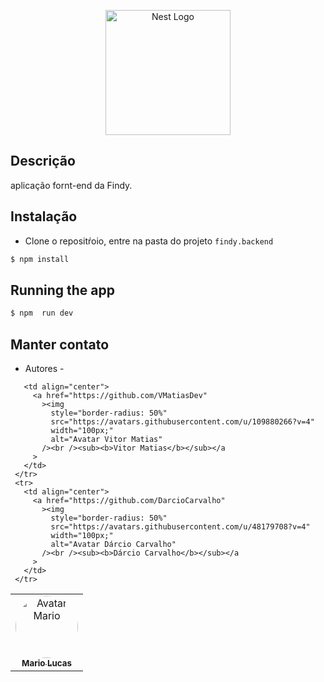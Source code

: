 <p align="center">
  <img src="https://user-images.githubusercontent.com/42968718/221377086-f6a956a1-61a1-4cd6-a52e-3aae7c5dab09.jpg" width="200" alt="Nest Logo" />
</p>

## Descrição

aplicação fornt-end da Findy.

## Instalação

- Clone o repositŕoio, entre na pasta do projeto `findy.backend`

```bash
$ npm install
```

## Running the app

````bash
$ npm  run dev
````

## Manter contato

- Autores -
<table>
     <tr>
       <td align="center">
         <a href="https://github.com/MarioLucas0"
           ><img
             style="border-radius: 50%"
             src="https://avatars.githubusercontent.com/u/100689099?v=4"
             width="100px;"
             alt="Avatar Mario"
           /><br /><sub><b>Mario Lucas</b></sub></a
         >
       </td>
 
       <td align="center">
         <a href="https://github.com/VMatiasDev"
           ><img
             style="border-radius: 50%"
             src="https://avatars.githubusercontent.com/u/109880266?v=4"
             width="100px;"
             alt="Avatar Vitor Matias"
           /><br /><sub><b>Vitor Matias</b></sub></a
         >
       </td>
     </tr>
     <tr>
       <td align="center">
         <a href="https://github.com/DarcioCarvalho"
           ><img
             style="border-radius: 50%"
             src="https://avatars.githubusercontent.com/u/48179708?v=4"
             width="100px;"
             alt="Avatar Dárcio Carvalho"
           /><br /><sub><b>Dárcio Carvalho</b></sub></a
         >
       </td>
     </tr>
   </table>
